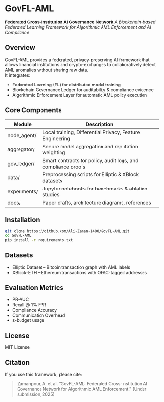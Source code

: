 # GovFL-AML
**Federated Cross-Institution AI Governance Network**
_A Blockchain-based Federated Learning Framework for Algorithmic AML Enforcement and AI Compliance_

## Overview
GovFL-AML provides a federated, privacy-preserving AI framework that allows financial institutions and crypto-exchanges to collaboratively detect AML anomalies without sharing raw data.  
It integrates:
- Federated Learning (FL) for distributed model training  
- Blockchain Governance Ledger for auditability & compliance evidence  
- Algorithmic Enforcement Layer for automatic AML policy execution  

## Core Components
| Module | Description |
|---------|-------------|
| node_agent/ | Local training, Differential Privacy, Feature Engineering |
| aggregator/ | Secure model aggregation and reputation weighting |
| gov_ledger/ | Smart contracts for policy, audit logs, and compliance proofs |
| data/ | Preprocessing scripts for Elliptic & XBlock datasets |
| experiments/ | Jupyter notebooks for benchmarks & ablation studies |
| docs/ | Paper drafts, architecture diagrams, references |

## Installation
```bash
git clone https://github.com/Ali-Zaman-1400/GovFL-AML.git
cd GovFL-AML
pip install -r requirements.txt
```

## Datasets
- Elliptic Dataset – Bitcoin transaction graph with AML labels  
- XBlock-ETH – Ethereum transactions with OFAC-tagged addresses  

## Evaluation Metrics
- PR-AUC  
- Recall @ 1% FPR  
- Compliance Accuracy  
- Communication Overhead  
- ε-budget usage  

## License
MIT License

## Citation
If you use this framework, please cite:
> Zamanpour, A. et al. "GovFL-AML: Federated Cross-Institution AI Governance Network for Algorithmic AML Enforcement." (Under submission, 2025)

